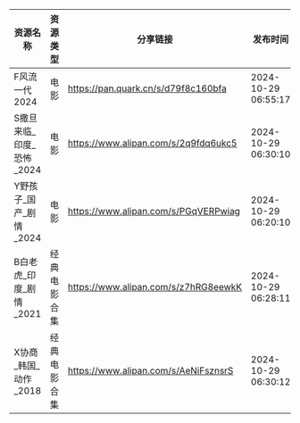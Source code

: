 | 资源名称             | 资源类型   | 分享链接                                 | 发布时间                |
| ---------------- | ------ | ------------------------------------ | ------------------- |
| F风流一代2024        | 电影     | https://pan.quark.cn/s/d79f8c160bfa  | 2024-10-29 06:55:17 |
| S撒旦来临_印度_恐怖_2024 | 电影     | https://www.alipan.com/s/2q9fdq6ukc5 | 2024-10-29 06:30:10 |
| Y野孩子_国产_剧情_2024  | 电影     | https://www.alipan.com/s/PGqVERPwiag | 2024-10-29 06:20:10 |
| B白老虎_印度_剧情_2021  | 经典电影合集 | https://www.alipan.com/s/z7hRG8eewkK | 2024-10-29 06:28:11 |
| X协商_韩国_动作_2018   | 经典电影合集 | https://www.alipan.com/s/AeNiFsznsrS | 2024-10-29 06:30:12 |
